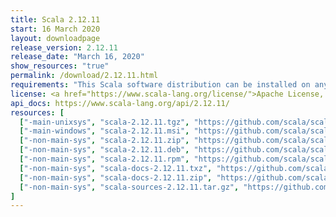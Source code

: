 ```yaml
---
title: Scala 2.12.11
start: 16 March 2020
layout: downloadpage
release_version: 2.12.11
release_date: "March 16, 2020"
show_resources: "true"
permalink: /download/2.12.11.html
requirements: "This Scala software distribution can be installed on any Unix-like or Windows system. It requires Java 8 or later, available <a href='https://www.java.com/'>here</a>."
license: <a href="https://www.scala-lang.org/license/">Apache License, Version 2.0</a>
api_docs: https://www.scala-lang.org/api/2.12.11/
resources: [
  ["-main-unixsys", "scala-2.12.11.tgz", "https://github.com/scala/scala/releases/download/v2.12.11/scala-2.12.11.tgz", "Mac OS X, Unix, Cygwin", "19.83M"],
  ["-main-windows", "scala-2.12.11.msi", "https://github.com/scala/scala/releases/download/v2.12.11/scala-2.12.11.msi", "Windows (msi installer)", "124.33M"],
  ["-non-main-sys", "scala-2.12.11.zip", "https://github.com/scala/scala/releases/download/v2.12.11/scala-2.12.11.zip", "Windows", "19.88M"],
  ["-non-main-sys", "scala-2.12.11.deb", "https://github.com/scala/scala/releases/download/v2.12.11/scala-2.12.11.deb", "Debian", "145.11M"],
  ["-non-main-sys", "scala-2.12.11.rpm", "https://github.com/scala/scala/releases/download/v2.12.11/scala-2.12.11.rpm", "RPM package", "124.63M"],
  ["-non-main-sys", "scala-docs-2.12.11.txz", "https://github.com/scala/scala/releases/download/v2.12.11/scala-docs-2.12.11.txz", "API docs", "53.14M"],
  ["-non-main-sys", "scala-docs-2.12.11.zip", "https://github.com/scala/scala/releases/download/v2.12.11/scala-docs-2.12.11.zip", "API docs", "107.61M"],
  ["-non-main-sys", "scala-sources-2.12.11.tar.gz", "https://github.com/scala/scala/archive/v2.12.11.tar.gz", "Sources", ""]
]
---
```

